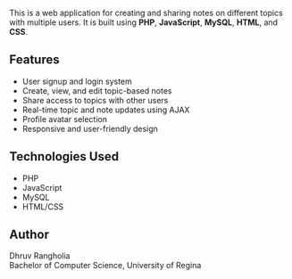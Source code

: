 This is a web application for creating and sharing notes on different topics with multiple users. It is built using **PHP**, **JavaScript**, **MySQL**, **HTML**, and **CSS**.

## Features

- User signup and login system
- Create, view, and edit topic-based notes
- Share access to topics with other users
- Real-time topic and note updates using AJAX
- Profile avatar selection
- Responsive and user-friendly design

## Technologies Used

- PHP
- JavaScript
- MySQL
- HTML/CSS

## Author

Dhruv Rangholia  
Bachelor of Computer Science, University of Regina
